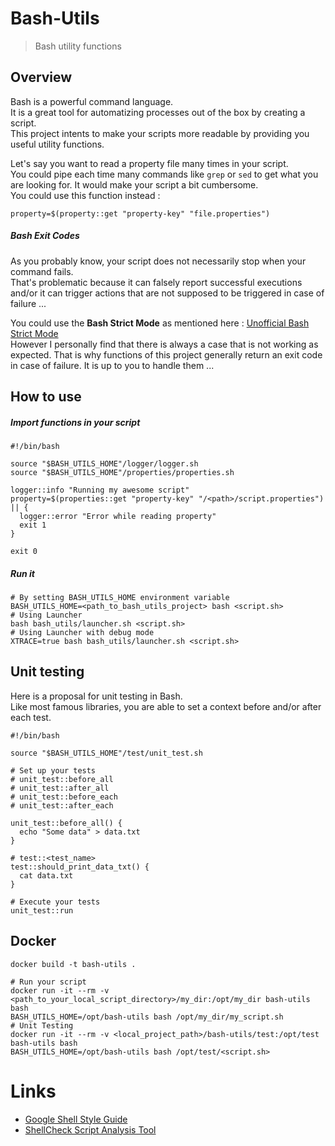 # Bash-Utils
> Bash utility functions

## Overview

Bash is a powerful command language.  
It is a great tool for automatizing processes out of the box by creating a script.  
This project intents to make your scripts more readable by providing you useful utility functions.
  
Let's say you want to read a property file many times in your script.  
You could pipe each time many commands like `grep` or `sed` to get what you are looking for. It would make your script a bit cumbersome.  
You could use this function instead :  
```
property=$(property::get "property-key" "file.properties") 
```

##### Bash Exit Codes

As you probably know, your script does not necessarily stop when your command fails.  
That's problematic because it can falsely report successful executions and/or it can trigger actions that are not supposed to be triggered in case of failure ...   

You could use the **Bash Strict Mode** as mentioned here : [Unofficial Bash Strict Mode](http://redsymbol.net/articles/unofficial-bash-strict-mode/)  
However I personally find that there is always a case that is not working as expected.
That is why functions of this project generally return an exit code in case of failure. It is up to you to handle them ... 

## How to use

##### Import functions in your script
```
#!/bin/bash

source "$BASH_UTILS_HOME"/logger/logger.sh
source "$BASH_UTILS_HOME"/properties/properties.sh

logger::info "Running my awesome script"
property=$(properties::get "property-key" "/<path>/script.properties") || { 
  logger::error "Error while reading property"
  exit 1
}

exit 0
```

##### Run it
```
# By setting BASH_UTILS_HOME environment variable 
BASH_UTILS_HOME=<path_to_bash_utils_project> bash <script.sh>
# Using Launcher
bash bash_utils/launcher.sh <script.sh>
# Using Launcher with debug mode
XTRACE=true bash bash_utils/launcher.sh <script.sh>
```

## Unit testing

Here is a proposal for unit testing in Bash.  
Like most famous libraries, you are able to set a context before and/or after each test.

```
#!/bin/bash

source "$BASH_UTILS_HOME"/test/unit_test.sh

# Set up your tests
# unit_test::before_all
# unit_test::after_all
# unit_test::before_each
# unit_test::after_each

unit_test::before_all() {
  echo "Some data" > data.txt
}

# test::<test_name>
test::should_print_data_txt() {
  cat data.txt
}

# Execute your tests
unit_test::run
```

## Docker

```
docker build -t bash-utils .

# Run your script
docker run -it --rm -v <path_to_your_local_script_directory>/my_dir:/opt/my_dir bash-utils bash
BASH_UTILS_HOME=/opt/bash-utils bash /opt/my_dir/my_script.sh
# Unit Testing
docker run -it --rm -v <local_project_path>/bash-utils/test:/opt/test bash-utils bash
BASH_UTILS_HOME=/opt/bash-utils bash /opt/test/<script.sh>
```

# Links

- [Google Shell Style Guide](https://google.github.io/styleguide/shellguide.html)
- [ShellCheck Script Analysis Tool](https://www.shellcheck.net/)
 